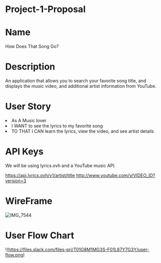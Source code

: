# Project-1-Proposal

# Name
How Does That Song Go?

# Description
An application that allows you to search your favorite song title, and displays the music video, and additional artist information from YouTube.

# User Story
<li>As A Music lover</li>
<li>I WANT to see the lyrics to my favorite song</li>
<li>TO THAT I CAN learn the lyrics, view the video, and see artist details</li>

# API Keys
We will be using lyrics.ovh and a YouTube music API.

https://api.lyrics.ovh/v1/artist/title
http://www.youtube.com/v/VIDEO_ID?version=3

# WireFrame
![IMG_7544](https://user-images.githubusercontent.com/70964778/106366470-bc49c380-6301-11eb-92a2-0dde69f6b327.png)

# User Flow Chart
!(https://files.slack.com/files-pri/T01G8M1MG3S-F01L87Y7G3Y/user-flow.png)
